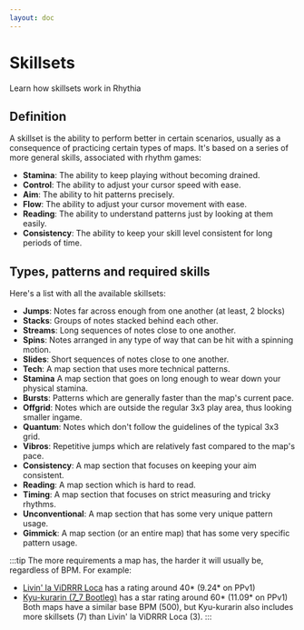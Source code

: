 ```yaml
---
layout: doc
---
```


# Skillsets
Learn how skillsets work in Rhythia

## Definition
A skillset is the ability to perform better in certain scenarios, usually as a consequence of practicing certain types of maps.
It's based on a series of more general skills, associated with rhythm games:
- **Stamina**: The ability to keep playing without becoming drained.
- **Control**: The ability to adjust your cursor speed with ease.
- **Aim**: The ability to hit patterns precisely.
- **Flow**: The ability to adjust your cursor movement with ease.
- **Reading**: The ability to understand patterns just by looking at them easily.
- **Consistency**: The ability to keep your skill level consistent for long periods of time.

## Types, patterns and required skills
Here's a list with all the available skillsets:
- **Jumps**: Notes far across enough from one another (at least, 2 blocks)
- **Stacks**: Groups of notes stacked behind each other.
- **Streams**: Long sequences of notes close to one another.
- **Spins**: Notes arranged in any type of way that can be hit with a spinning motion.
- **Slides**: Short sequences of notes close to one another.
- **Tech**: A map section that uses more technical patterns.
- **Stamina** A map section that goes on long enough to wear down your physical stamina.
- **Bursts**: Patterns which are generally faster than the map's current pace.
- **Offgrid**: Notes which are outside the regular 3x3 play area, thus looking smaller ingame.
- **Quantum**: Notes which don't follow the guidelines of the typical 3x3 grid.
- **Vibros**: Repetitive jumps which are relatively fast compared to the map's pace.
- **Consistency**: A map section that focuses on keeping your aim consistent.
- **Reading**: A map section which is hard to read.
- **Timing**: A map section that focuses on strict measuring and tricky rhythms.
- **Unconventional**: A map section that has some very unique pattern usage.
- **Gimmick**: A map section (or an entire map) that has some very specific pattern usage.

:::tip
The more requirements a map has, the harder it will usually be, regardless of BPM. For example:  
- [Livin' la ViDRRR Loca](https://cdn.discordapp.com/attachments/1120882599552880724/1122786940941508648/zitro_dive-tek_-_livin_la_vidrrr_loca_full_ver.sspm)
has a rating around 40* (9.24* on PPv1)
- [Kyu-kurarin (7_7 Bootleg)](https://cdn.discordapp.com/attachments/1120882599552880724/1181372626724192287/haxagon_-_iyowa_-_kyu-kurarin_7_7_bootleg.sspm?ex=6580d1ff&is=656e5cff&hm=bdbeab04c90c5a7d8302e8d30f2f372cf53941266fc045c6876fc638f3cd75f7&)
has a star rating around 60* (11.09* on PPv1)
Both maps have a similar base BPM (500), but Kyu-kurarin also includes more skillsets (7) than Livin' la ViDRRR Loca (3).
:::
